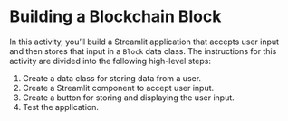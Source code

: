 # Building a Blockchain Block

In this activity, you’ll build a Streamlit application that accepts user input and then stores that input in a `Block` data class.
The instructions for this activity are divided into the following high-level steps:

1. Create a data class for storing data from a user.
2. Create a Streamlit component to accept user input.
3. Create a button for storing and displaying the user input.
4. Test the application.
